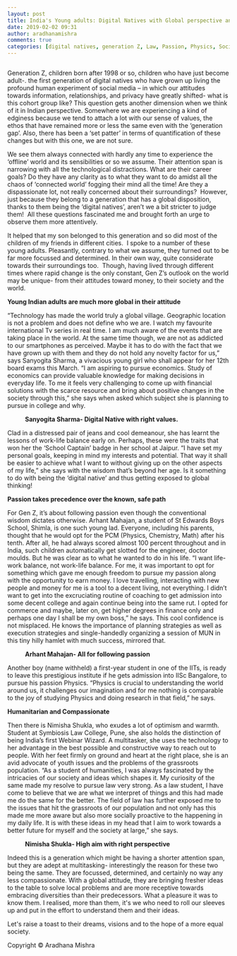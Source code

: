 ```yaml
---
layout: post
title: India's Young adults: Digital Natives with Global perspective and local attitude!
date: 2019-02-02 09:31
author: aradhanamishra
comments: true
categories: [digital natives, generation Z, Law, Passion, Physics, Social, Symbiosis College Of Law Pune, Young adults]
---
```

<!-- wp:image {"id":822,"align":"center"} -->
<div class="wp-block-image"><figure class="aligncenter"><img src="http://www.aradhanamishra.com/wp-content/uploads/2019/02/gen-Z-1024x673.jpg" alt="" class="wp-image-822"/></figure></div>
<!-- /wp:image -->

<!-- wp:paragraph -->
<p>Generation Z, children born after 1998 or so, children who have just become adult-. the first generation of digital natives who have grown up living the profound human experiment of social media – in which our attitudes towards information, relationships, and privacy have greatly shifted- what is this cohort group like? This question gets another dimension when we think of it in Indian perspective. Somewhere we are experiencing a kind of edginess because we tend to attach a lot with our sense of values, the ethos that <g class="gr_ gr_10 gr-alert gr_gramm gr_inline_cards gr_run_anim Grammar multiReplace" id="10" data-gr-id="10">have</g> remained more or less the same even with the ‘generation gap’. Also, there has been a ‘set patter’ in terms of quantification of these changes but with this one, we are not sure. &nbsp;</p>
<!-- /wp:paragraph -->

<!-- wp:paragraph -->
<p>We see them always connected with hardly any time to experience the ‘offline’ world and its sensibilities or so we assume. Their attention span is narrowing with all the technological distractions. What are their career goals? Do they have any clarity as to what they want to do amidst all the chaos of ‘connected world’ fogging their mind all the time! Are they a dispassionate lot, not really concerned about their surroundings? &nbsp;However, just because they belong to a generation that has a global disposition, thanks to them being the ‘digital natives’, aren’t we a bit stricter to judge them! &nbsp;All these questions fascinated me and brought forth an urge to observe them more attentively.</p>
<!-- /wp:paragraph -->

<!-- wp:paragraph -->
<p>It helped that my son belonged to this generation and so did most of the
children of my friends in different cities. &nbsp;I spoke to a number of these young adults. Pleasantly,
contrary to what we assume, they turned out to be far more focussed and
determined. In their own way, quite considerate towards their surroundings too.
&nbsp;Though, having
lived through different times where rapid change is the only constant, Gen Z’s
outlook on the world may be unique- from their attitudes toward money, to their
society and the world.</p>
<!-- /wp:paragraph -->

<!-- wp:paragraph -->
<p><strong>Young Indian adults are much more global in
their attitude</strong></p>
<!-- /wp:paragraph -->

<!-- wp:paragraph -->
<p>“Technology has made the world truly a global village. Geographic location is not a problem and does not define who we are. I watch my favourite international Tv series in real time. I am much aware of the events that are taking place in the world. At the same time though, we are not as addicted to our smartphones as perceived. Maybe it has to do with the fact that we have grown up with them and they do not hold any novelty factor for us,” says Sanyogita Sharma, a vivacious young girl who shall appear for her 12th board exams this March. “I am aspiring to pursue economics. Study of economics can provide valuable knowledge for making decisions in everyday life. To me it feels very challenging to come up with financial solutions with the scarce resource and bring about positive changes in the society through this,” she says when asked which subject she is planning to pursue in college and why.</p>
<!-- /wp:paragraph -->

<!-- wp:image {"id":819,"align":"center"} -->
<div class="wp-block-image"><figure class="aligncenter"><img src="http://www.aradhanamishra.com/wp-content/uploads/2019/02/0633b6e0-df71-4c77-9d73-758ec6a05ac2.jpg" alt="" class="wp-image-819"/><figcaption><strong>Sanyogita Sharma-&nbsp;Digital&nbsp;Native&nbsp;with&nbsp;right&nbsp;values.</strong></figcaption></figure></div>
<!-- /wp:image -->

<!-- wp:paragraph -->
<p>Clad in a distressed pair of jeans and cool demeanour, she has learnt the lessons of work-life balance early on. Perhaps, these were the traits that won her the ‘School Captain’ badge in her school at Jaipur. “I have set my personal goals, keeping in mind my interests and potential. That way it shall be easier to achieve what I want to without giving up on the other aspects of my life,” she says with the wisdom that’s beyond her age. Is it something to do with being the ‘digital native’ and thus getting exposed to global thinking! </p>
<!-- /wp:paragraph -->

<!-- wp:paragraph -->
<p><strong>Passion takes precedence over the known, safe path</strong></p>
<!-- /wp:paragraph -->

<!-- wp:paragraph -->
<p>For Gen Z, it’s about following passion even though the conventional wisdom dictates otherwise. Arhant Mahajan, a student of St Edwards Boys School, Shimla, is one such young lad. Everyone, including his parents, thought that he would opt for the PCM (Physics, Chemistry, Math) after his tenth. After all, he had always scored almost 100 percent throughout and in India, such children automatically get slotted for the engineer, doctor moulds. But he was clear as to what he wanted to do in his life. “I want life-work balance, not work-life balance. For me, it was important to opt for something which gave me enough freedom to pursue my passion along with the opportunity to earn money. I love travelling, interacting with new people and money for me is a tool to a decent living, not everything. I didn’t want to get into the excruciating routine of coaching to get admission into some decent college and again continue being into the same rut. I opted for commerce and maybe, later on, get higher degrees in finance only and perhaps one day I shall be my own boss,” he says. This cool confidence is not misplaced. He knows the importance of planning strategies as well as execution strategies and single-handedly organizing a session of MUN in this tiny hilly hamlet with much success, mirrored that.</p>
<!-- /wp:paragraph -->

<!-- wp:image {"id":820,"align":"center"} -->
<div class="wp-block-image"><figure class="aligncenter"><img src="http://www.aradhanamishra.com/wp-content/uploads/2019/02/927a5ed9-f983-412e-aa78-7a9ba93506f1-1.jpg" alt="" class="wp-image-820"/><figcaption><strong>Arhant Mahajan-&nbsp;All&nbsp;for&nbsp;following&nbsp;passion</strong></figcaption></figure></div>
<!-- /wp:image -->

<!-- wp:paragraph -->
<p>Another boy (name withheld) a first-year student in one of the IITs, is ready
to leave this prestigious institute if he gets admission into IISc Bangalore,
to pursue his passion Physics. “Physics is
crucial to understanding the world around us, it challenges our imagination and for me nothing is
comparable to the joy of studying Physics and doing research in that field,” he
says. </p>
<!-- /wp:paragraph -->

<!-- wp:paragraph -->
<p><strong>Humanitarian and Compassionate </strong></p>
<!-- /wp:paragraph -->

<!-- wp:paragraph -->
<p>Then there is Nimisha Shukla, who exudes a lot of optimism and warmth. Student at Symbiosis Law College, Pune, she also holds the distinction of being India’s first Webinar Wizard. A multitasker, she uses the technology to her advantage in the best possible and constructive way to reach out to people. With her feet firmly on ground and heart at the right place, she is an avid advocate of youth issues and the problems of the grassroots population. “As a&nbsp;student of humanities,&nbsp;I was always fascinated by the intricacies of our society and ideas which shapes it. My curiosity of the same made my resolve to pursue law very strong. As a law student, I have come to believe that we are what we interpret of things and this had made me do the same for the better. The field of law has further exposed me to the issues that hit the grassroots of our population and not only has this made me more aware but also more socially proactive to the happening in my daily life. It is with these ideas in my head that I aim to work towards a better future for myself and the society at large,” she says.</p>
<!-- /wp:paragraph -->

<!-- wp:image {"id":821} -->
<figure class="wp-block-image"><img src="http://www.aradhanamishra.com/wp-content/uploads/2019/02/nimisha.jpg" alt="" class="wp-image-821"/><figcaption><strong>Nimisha Shukla-&nbsp;High&nbsp;aim&nbsp;with&nbsp;right&nbsp;perspective</strong></figcaption></figure>
<!-- /wp:image -->

<!-- wp:paragraph -->
<p>Indeed this is a generation which might be having a shorter attention span, but they are adept at multitasking- interestingly the reason for these two being the same. They are focussed, determined, and certainly no way any less compassionate. With a global attitude, they are bringing fresher ideas to the table to solve local problems and are more receptive towards embracing diversities than their predecessors. What a pleasure it was to know them.  I realised, more than them, it's we who need to roll our sleeves up and put in the effort to understand them and their ideas. </p>
<!-- /wp:paragraph -->

<!-- wp:paragraph -->
<p>Let's raise a toast to their dreams, visions and to the hope of a more equal society.</p>
<!-- /wp:paragraph -->

<!-- wp:paragraph -->
<p>Copyright © Aradhana Mishra</p>
<!-- /wp:paragraph -->
